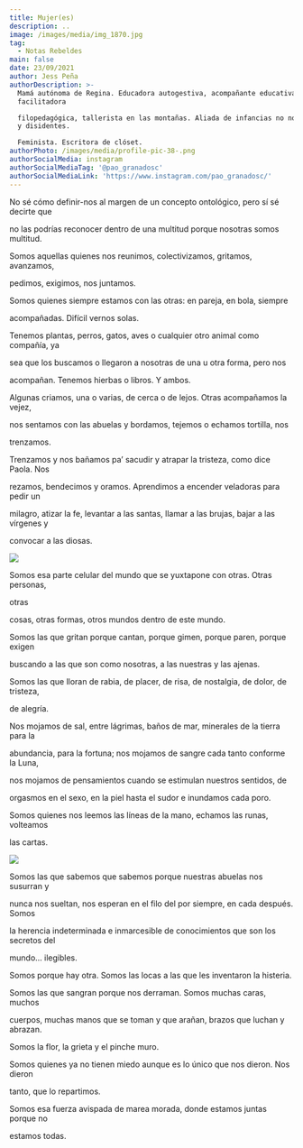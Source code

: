```yaml
---
title: Mujer(es)
description: ..
image: /images/media/img_1870.jpg
tag:
  - Notas Rebeldes
main: false
date: 23/09/2021
author: Jess Peña
authorDescription: >-
  Mamá autónoma de Regina. Educadora autogestiva, acompañante educativa,
  facilitadora

  filopedagógica, tallerista en las montañas. Aliada de infancias no normativas
  y disidentes.

  Feminista. Escritora de clóset.
authorPhoto: /images/media/profile-pic-38-.png
authorSocialMedia: instagram
authorSocialMediaTag: '@pao_granadosc'
authorSocialMediaLink: 'https://www.instagram.com/pao_granadosc/'
---
```



No sé cómo definir-nos al margen de un concepto ontológico, pero sí sé decirte que

no las podrías reconocer dentro de una multitud porque nosotras somos multitud.

Somos aquellas quienes nos reunimos, colectivizamos, gritamos, avanzamos,

pedimos, exigimos, nos juntamos.

Somos quienes siempre estamos con las otras: en pareja, en bola, siempre

acompañadas. Difícil vernos solas.

Tenemos plantas, perros, gatos, aves o cualquier otro animal como compañía, ya

sea que los buscamos o llegaron a nosotras de una u otra forma, pero nos

acompañan. Tenemos hierbas o libros. Y ambos.

Algunas criamos, una o varias, de cerca o de lejos. Otras acompañamos la vejez,

nos sentamos con las abuelas y bordamos, tejemos o echamos tortilla, nos

trenzamos.

Trenzamos y nos bañamos pa’ sacudir y atrapar la tristeza, como dice Paola. Nos

rezamos, bendecimos y oramos. Aprendimos a encender veladoras para pedir un

milagro, atizar la fe, levantar a las santas, llamar a las brujas, bajar a las vírgenes y

convocar a las diosas.



![](/images/media/img_1870.jpg)



Somos esa parte celular del mundo que se yuxtapone con otras. Otras personas,

otras

cosas, otras formas, otros mundos dentro de este mundo.

Somos las que gritan porque cantan, porque gimen, porque paren, porque exigen

buscando a las que son como nosotras, a las nuestras y las ajenas.

Somos las que lloran de rabia, de placer, de risa, de nostalgia, de dolor, de tristeza,

de alegría.

Nos mojamos de sal, entre lágrimas, baños de mar, minerales de la tierra para la

abundancia, para la fortuna; nos mojamos de sangre cada tanto conforme la Luna,

nos mojamos de pensamientos cuando se estimulan nuestros sentidos, de

orgasmos en el sexo, en la piel hasta el sudor e inundamos cada poro.

Somos quienes nos leemos las líneas de la mano, echamos las runas, volteamos

las cartas.

![](/images/media/img_1894.jpg)







Somos las que sabemos que sabemos porque nuestras abuelas nos susurran y

nunca nos sueltan, nos esperan en el filo del por siempre, en cada después. Somos

la herencia indeterminada e inmarcesible de conocimientos que son los secretos del

mundo... ilegibles.

Somos porque hay otra. Somos las locas a las que les inventaron la histeria.

Somos las que sangran porque nos derraman. Somos muchas caras, muchos

cuerpos, muchas manos que se toman y que arañan, brazos que luchan y abrazan.

Somos la flor, la grieta y el pinche muro.

Somos quienes ya no tienen miedo aunque es lo único que nos dieron. Nos dieron

tanto, que lo repartimos.

Somos esa fuerza avispada de marea morada, donde estamos juntas porque no

estamos todas.
